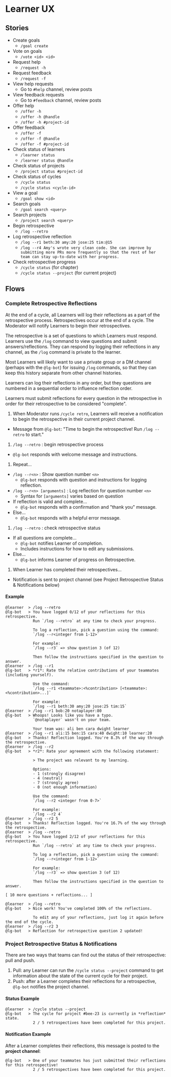 # Learner UX

## Stories

- Create goals
  - `/goal create`
- Vote on goals
  - `/vote <id> <id>`
- Request help
  - `/request -h`
- Request feedback
  - `/request -f`
- View help requests
  - Go to `#help` channel, review posts
- View feedback requests
  - Go to `#feedback` channel, review posts
- Offer help
  - `/offer -h`
  - `/offer -h @handle`
  - `/offer -h #project-id`
- Offer feedback
  - `/offer -f`
  - `/offer -f @handle`
  - `/offer -f #project-id`
- Check status of learners
  - `/learner status`
  - `/learner status @handle`
- Check status of projects
  - `/project status #project-id`
- Check status of cycles
  - `/cycle status`
  - `/cycle status <cycle-id>`
- View a goal
  - `/goal show <id>`
- Search goals
  - `/goal search <query>`
- Search projects
  - `/project search <query>`
- Begin retrospective
  - `/log --retro`
- Log retrospective reflection
  - `/log --r1 beth:30 amy:20 jose:25 tim:@15`
  - `/log --r4 Amy's wrote very clean code. She can improve by submitting more PRs more frequently so that the rest of her team can stay up-to-date with her progress.`
- Check retrospective progress
  - `/cycle status` (for chapter)
  - `/cycle status --project` (for current project)

## Flows

### Complete Retrospective Reflections

At the end of a cycle, all Learners will log their reflections as a part of the retrospective process. Retrospectives occur at the end of a cycle. The Moderator will notify Learners to begin their retrospectives.

The retrospective is a set of questions to which Learners must respond. Learners use the `/log` command to view questions and submit answers/reflections. They can respond by logging their reflections in any channel, as the `/log` command is private to the learner.

Most Learners will likely want to use a private group or a DM channel (perhaps with the `@lg-bot`) for issuing `/log` commands, so that they can keep this history separate from other channel histories.

Learners can log their reflections in any order, but they questions are numbered in a sequential order to influence reflection order.

Learners must submit reflections for every question in the retrospective in order for their retrospective to be considered "complete".

1. When Moderator runs `/cycle retro`, Learners will receive a notification to begin the retrospective in their current project channel.
  - Message from `@lg-bot`: "Time to begin the retrospective! Run `/log --retro` to start."
1. `/log --retro` : begin retrospective process
  - `@lg-bot` responds with welcome message and instructions.
1. Repeat...
  - `/log --r<n>` : Show question number `<n>`
    - `@lg-bot` responds with question and instructions for logging reflection.
  - `/log --r<n> [arguments]` : Log reflection for question number `<n>`
    - Syntax for `[arguments]` varies based on question
  - If reflection is valid and complete...
    - `@lg-bot` responds with a confirmation and "thank you" message.
  - Else...
    - `@lg-bot` responds with a helpful error message.
1. `/log --retro` : check retrospective status
  - If all questions are complete...
    - `@lg-bot` notifies Learner of completion.
    - Includes instructions for how to edit any submissions.
  - Else...
    - `@lg-bot` informs Learner of progress on Retrospective.
1. When Learner has completed their retrospectives...
  - Notification is sent to project channel (see Project Retrospective Status & Notifications below)

#### Example

```
@learner  > /log --retro
@lg-bot   > You have logged 0/12 of your reflections for this retrospective.
            Run `/log --retro` at any time to check your progress.

            To log a reflection, pick a question using the command:
            `/log --r<integer from 1-12>`

            For example:
            `/log --r3` => show question 3 (of 12)

            Then follow the instructions specified in the question to answer.
@learner  > /log --r1
@lg-bot   > *r1*: Rate the relative contributions of your teammates (including yourself).

            Use the command:
            `/log --r1 <teammate>:<%contribution> [<teammate>:<%contribution>...]`

            For example:
            `/log --r1 beth:30 amy:20 jose:25 tim:15`
@learner  > /log --r1 bob:20 notaplayer:80
@lg-bot   > Whoops! Looks like you have a typo.
            `@notaplayer` wasn't on your team.

            Your team was: ali ben cara dwight learner
@learner  > /log --r1 ali:15 ben:15 cara:40 dwight:10 learner:20
@lg-bot   > Thanks! Reflection logged. You're 8.3% of the way through the retrospective.
@learner  > /log --r2
@lg-bot   > *r2*: Rate your agreement with the following statement:

            > The project was relevant to my learning.

            Options:
            - 1 (strongly disagree)
            - 4 (neutral)
            - 7 (strongly agree)
            - 0 (not enough information)

            Use the command:
            `/log --r2 <integer from 0-7>`

            For example:
            `/log --r2 4`
@learner  > /log --r2 5
@lg-bot   > Thanks! Reflection logged. You're 16.7% of the way through the retrospective.
@learner  > /log --retro
@lg-bot   > You have logged 2/12 of your reflections for this retrospective.
            Run `/log --retro` at any time to check your progress.

            To log a reflection, pick a question using the command:
            `/log --r<integer from 1-12>`

            For example:
            `/log --r3` => show question 3 (of 12)

            Then follow the instructions specified in the question to answer.

[ 10 more questions + reflections... ]

@learner  > /log --retro
@lg-bot   > Nice work! You've completed 100% of the reflections.

            To edit any of your reflections, just log it again before the end of the cycle.
@learner  > /log --r2 3
@lg-bot   > Reflection for retrospective question 2 updated!
```

### Project Retrospective Status & Notifications

There are two ways that teams can find out the status of their retrospective: pull and push.

1. Pull: any Learner can run the `/cycle status --project` command to get information about the state of the current cycle for their project.
1. Push: after a Learner completes their reflections for a retrospective, `@lg-bot` notifies the project channel.

#### Status Example

```
@learner  > /cycle status --project
@lg-bot   > The cycle for project #bee-23 is currently in *reflection* state.
            2 / 5 retrospectives have been completed for this project.
```

#### Notification Example

After a Learner completes their reflections, this message is posted to the **project channel**:

```
@lg-bot   > One of your teammates has just submitted their reflections for this retrospective!
            2 / 5 retrospectives have been completed for this project.
```
